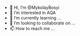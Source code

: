- 👋 Hi, I’m @MykolayBosyi
- 👀 I’m interested in AQA
- 🌱 I’m currently learning ...
- 💞️ I’m looking to collaborate on ...
- 📫 How to reach me ...

<!---
MykolayBosyi/MykolayBosyi is a ✨ special ✨ repository because its `README.md` (this file) appears on your GitHub profile.
You can click the Preview link to take a look at your changes.
--->
